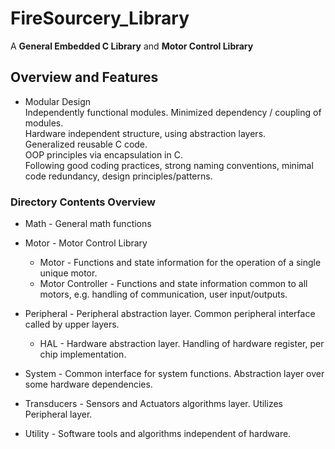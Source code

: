 # FireSourcery_Library

A **General Embedded C Library** and **Motor Control Library**

## Overview and Features 

* Modular Design  
Independently functional modules. Minimized dependency / coupling of modules.  
Hardware independent structure, using abstraction layers.  
Generalized reusable C code.  
OOP principles via encapsulation in C.  
Following good coding practices, strong naming conventions, minimal code redundancy, design principles/patterns.  

### Directory Contents Overview

* Math - General math functions

* Motor - Motor Control Library
  - Motor - Functions and state information for the operation of a single unique motor.
  - Motor Controller - Functions and state information common to all motors, e.g. handling of communication, user input/outputs. 
		
* Peripheral - Peripheral abstraction layer. Common peripheral interface called by upper layers. 
  - HAL - Hardware abstraction layer. Handling of hardware register, per chip implementation.
 	
* System - Common interface for system functions. Abstraction layer over some hardware dependencies. 

* Transducers - Sensors and Actuators algorithms layer. Utilizes Peripheral layer. 
	
* Utility - Software tools and algorithms independent of hardware. 

